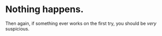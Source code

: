 # Nothing happens.

Then again, if something ever works on the first try, you should be *very* suspicious.
